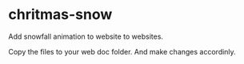 # chritmas-snow

Add snowfall animation to website to websites.



Copy the files to your web doc folder.
And make changes accordinly.

